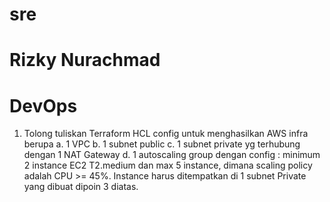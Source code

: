 # sre
# Rizky Nurachmad
# DevOps
1. Tolong tuliskan Terraform HCL config untuk menghasilkan AWS infra berupa 
a. 1 VPC
b. 1 subnet public
c. 1 subnet private yg terhubung dengan 1 NAT Gateway
d. 1 autoscaling group dengan config :
minimum 2 instance EC2 T2.medium dan max 5 instance, dimana scaling policy
adalah CPU >= 45%. Instance harus ditempatkan di 1 subnet Private yang dibuat dipoin 3 diatas.


